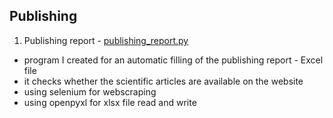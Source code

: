 ## Publishing

1. Publishing report - [publishing_report.py](https://github.com/psrozek/publishing/blob/main/publishing_report.py)
* program I created for an automatic filling of the publishing report - Excel file 
* it checks whether the scientific articles are available on the website
* using selenium for webscraping
* using openpyxl for xlsx file read and write
